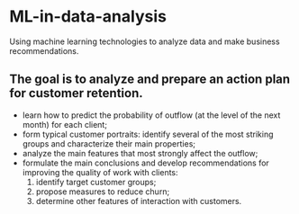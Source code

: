 # ML-in-data-analysis

Using machine learning technologies to analyze data and make business recommendations.

## The goal is to analyze and prepare an action plan for customer retention.

- learn how to predict the probability of outflow (at the level of the next month) for each client;
- form typical customer portraits: identify several of the most striking groups and characterize their main properties;
- analyze the main features that most strongly affect the outflow;
- formulate the main conclusions and develop recommendations for improving the quality of work with clients:
    1) identify target customer groups;
    2) propose measures to reduce churn;
    3) determine other features of interaction with customers.